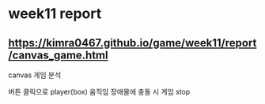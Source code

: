 # week11 report
## https://kimra0467.github.io/game/week11/report/canvas_game.html
canvas 게임 분석

버튼 클릭으로 player(box) 움직임
장애물에 충돌 시 게임 stop




